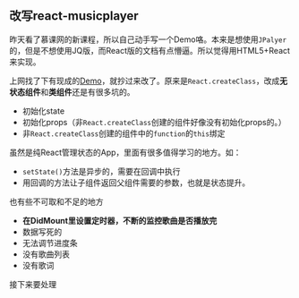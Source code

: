 ## 改写react-musicplayer

昨天看了慕课网的新课程，所以自己动手写一个Demo咯。本来是想使用`JPalyer`的，但是不想使用JQ版，而React版的文档有点懵逼。所以觉得用HTML5+React来实现。

上网找了下有现成的[Demo](http://blog.csdn.net/lecepin/article/details/54865083)，就抄过来改了。原来是`React.createClass`，改成**无状态组件**和**类组件**还是有很多坑的。

- 初始化state
- 初始化props（非`React.createClass`创建的组件好像没有初始化props的。）
- 非`React.createClass`创建的组件中的`function`的`this`绑定

虽然是纯React管理状态的App，里面有很多值得学习的地方。如：

- `setState()`方法是异步的，需要在回调中执行
- 用回调的方法让子组件返回父组件需要的参数，也就是状态提升。

也有些不可取和不足的地方

- **在DidMount里设置定时器，不断的监控歌曲是否播放完**
- 数据写死的
- 无法调节进度条
- 没有歌曲列表
- 没有歌词

接下来要处理


